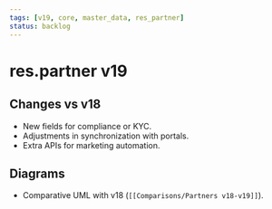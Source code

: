 ```yaml
---
tags: [v19, core, master_data, res_partner]
status: backlog
---
```

# res.partner v19

## Changes vs v18
- New fields for compliance or KYC.
- Adjustments in synchronization with portals.
- Extra APIs for marketing automation.

## Diagrams
- Comparative UML with v18 (`[[Comparisons/Partners v18-v19]]`).





